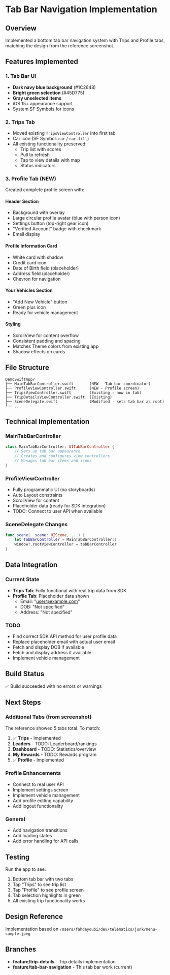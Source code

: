 # Tab Bar Navigation Implementation

## Overview
Implemented a bottom tab bar navigation system with Trips and Profile tabs, matching the design from the reference screenshot.

## Features Implemented

### 1. Tab Bar UI
- **Dark navy blue background** (#1C2648)
- **Bright green selection** (#45D775)
- **Gray unselected items**
- iOS 15+ appearance support
- System SF Symbols for icons

### 2. Trips Tab
- Moved existing `TripsViewController` into first tab
- Car icon (SF Symbol: `car` / `car.fill`)
- All existing functionality preserved:
  - Trip list with scores
  - Pull to refresh
  - Tap to view details with map
  - Status indicators

### 3. Profile Tab (NEW)
Created complete profile screen with:

#### Header Section
- Background with overlay
- Large circular profile avatar (blue with person icon)
- Settings button (top-right gear icon)
- "Verified Account" badge with checkmark
- Email display

#### Profile Information Card
- White card with shadow
- Credit card icon
- Date of Birth field (placeholder)
- Address field (placeholder)
- Chevron for navigation

#### Your Vehicles Section
- "Add New Vehicle" button
- Green plus icon
- Ready for vehicle management

#### Styling
- ScrollView for content overflow
- Consistent padding and spacing
- Matches Theme colors from existing app
- Shadow effects on cards

## File Structure

```
DemoSwiftApp/
├── MainTabBarController.swift       (NEW - Tab bar coordinator)
├── ProfileViewController.swift      (NEW - Profile screen)
├── TripsViewController.swift        (Existing - now in tab)
├── TripDetailsViewController.swift  (Existing)
├── SceneDelegate.swift              (Modified - sets tab bar as root)
└── ...
```

## Technical Implementation

### MainTabBarController
```swift
class MainTabBarController: UITabBarController {
    // Sets up tab bar appearance
    // Creates and configures view controllers
    // Manages tab bar items and icons
}
```

### ProfileViewController
- Fully programmatic UI (no storyboards)
- Auto Layout constraints
- ScrollView for content
- Placeholder data (ready for SDK integration)
- TODO: Connect to user API when available

### SceneDelegate Changes
```swift
func scene(_ scene: UIScene, ...) {
    let tabBarController = MainTabBarController()
    window?.rootViewController = tabBarController
}
```

## Data Integration

### Current State
- **Trips Tab**: Fully functional with real trip data from SDK
- **Profile Tab**: Placeholder data shown
  - Email: "user@example.com"
  - DOB: "Not specified"
  - Address: "Not specified"

### TODO
- Find correct SDK API method for user profile data
- Replace placeholder email with actual user email
- Fetch and display DOB if available
- Fetch and display address if available
- Implement vehicle management

## Build Status
✅ Build succeeded with no errors or warnings

## Next Steps

### Additional Tabs (from screenshot)
The reference showed 5 tabs total. To match:
1. ✅ **Trips** - Implemented
2. **Leaders** - TODO: Leaderboard/rankings
3. **Dashboard** - TODO: Statistics/overview
4. **My Rewards** - TODO: Rewards program
5. ✅ **Profile** - Implemented

### Profile Enhancements
- Connect to real user API
- Implement settings screen
- Implement vehicle management
- Add profile editing capability
- Add logout functionality

### General
- Add navigation transitions
- Add loading states
- Add error handling for API calls

## Testing

Run the app to see:
1. Bottom tab bar with two tabs
2. Tap "Trips" to see trip list
3. Tap "Profile" to see profile screen
4. Tab selection highlights in green
5. All existing trip functionality works

## Design Reference
Implementation based on `/Users/fahdayoubi/dev/telematics/junk/menu-sample.jpeg`

## Branches
- **feature/trip-details** - Trip details implementation
- **feature/tab-bar-navigation** - This tab bar work (current)
